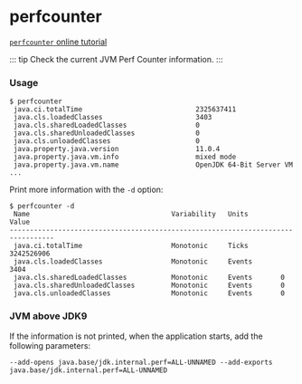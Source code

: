 # perfcounter

[`perfcounter` online tutorial](https://arthas.aliyun.com/doc/arthas-tutorials.html?language=en&id=command-perfcounter)

::: tip
Check the current JVM Perf Counter information.
:::

### Usage

```
$ perfcounter
 java.ci.totalTime                            2325637411
 java.cls.loadedClasses                       3403
 java.cls.sharedLoadedClasses                 0
 java.cls.sharedUnloadedClasses               0
 java.cls.unloadedClasses                     0
 java.property.java.version                   11.0.4
 java.property.java.vm.info                   mixed mode
 java.property.java.vm.name                   OpenJDK 64-Bit Server VM
...
```

Print more information with the `-d` option:

```
$ perfcounter -d
 Name                                   Variability   Units        Value
---------------------------------------------------------------------------------
 java.ci.totalTime                      Monotonic     Ticks        3242526906
 java.cls.loadedClasses                 Monotonic     Events       3404
 java.cls.sharedLoadedClasses           Monotonic     Events       0
 java.cls.sharedUnloadedClasses         Monotonic     Events       0
 java.cls.unloadedClasses               Monotonic     Events       0
```

### JVM above JDK9

If the information is not printed, when the application starts, add the following parameters:

```
--add-opens java.base/jdk.internal.perf=ALL-UNNAMED --add-exports java.base/jdk.internal.perf=ALL-UNNAMED
```
